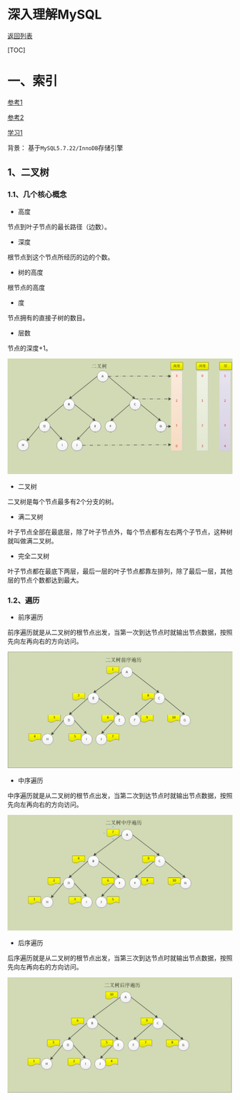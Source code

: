 # 深入理解MySQL

[返回列表](https://github.com/EmonCodingBackEnd/backend-tutorial)

[TOC]

# 一、索引

[参考1](http://www.zuidaima.com/blog/4221720819125248.htm)

[参考2](https://segmentfault.com/a/1190000003072424)

[学习1](https://www.jianshu.com/p/bf73c8d50dc2)



背景： 基于`MySQL5.7.22/InnoDB`存储引擎

## 1、二叉树

### 1.1、几个核心概念

- 高度

节点到叶子节点的最长路径（边数）。

- 深度

根节点到这个节点所经历的边的个数。

- 树的高度

根节点的高度

- 度

节点拥有的直接子树的数目。

- 层数

节点的深度+1。

![1572191785581](images/1572191785581.png)

- 二叉树

二叉树是每个节点最多有2个分支的树。

- 满二叉树

叶子节点全部在最底层，除了叶子节点外，每个节点都有左右两个子节点，这种树就叫做满二叉树。

- 完全二叉树

叶子节点都在最底下两层，最后一层的叶子节点都靠左排列，除了最后一层，其他层的节点个数都达到最大。

### 1.2、遍历

- 前序遍历

前序遍历就是从二叉树的根节点出发，当第一次到达节点时就输出节点数据，按照先向左再向右的方向访问。

![1572192198651](images/1572192198651.png)

- 中序遍历

中序遍历就是从二叉树的根节点出发，当第二次到达节点时就输出节点数据，按照先向左再向右的方向访问。

![1572192343150](images/1572192343150.png)

- 后序遍历

后序遍历就是从二叉树的根节点出发，当第三次到达节点时就输出节点数据，按照先向左再向右的方向访问。

![1572192494749](images/1572192494749.png)